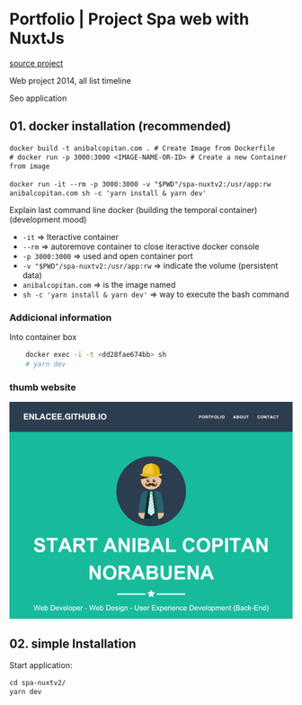 # Portfolio | Project Spa web with NuxtJs

[source project](http://startbootstrap.com/template-overviews/freelancer/)

Web project 2014, all list timeline

Seo application

## 01. docker installation (recommended)

    docker build -t anibalcopitan.com . # Create Image from Dockerfile
    # docker run -p 3000:3000 <IMAGE-NAME-OR-ID> # Create a new Container from image

    docker run -it --rm -p 3000:3000 -v "$PWD"/spa-nuxtv2:/usr/app:rw anibalcopitan.com sh -c 'yarn install & yarn dev'

Explain last command line docker (building the temporal container) (development mood)

* `-it`             => Iteractive container
* `--rm`            => autoremove container to close iteractive docker console
* `-p 3000:3000`    => used and open container port
* `-v "$PWD"/spa-nuxtv2:/usr/app:rw`    => indicate the volume (persistent data)
* `anibalcopitan.com`                   => is the image named
* `sh -c 'yarn install & yarn dev'`     => way to execute the bash command

### Addicional information

Into container box

```bash
    docker exec -i -t <dd28fae674bb> sh
    # yarn dev
```

### thumb website

![anibal copitan](README/thumb.png)


## 02. simple Installation

Start application:

    cd spa-nuxtv2/
    yarn dev
